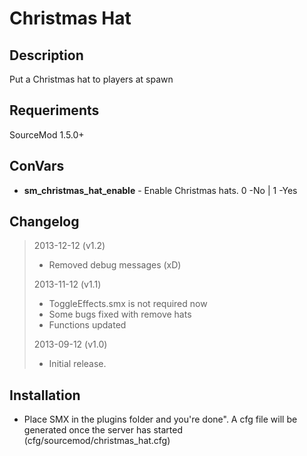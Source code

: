 # Christmas Hat

## Description

Put a Christmas hat to players at spawn

## Requeriments

SourceMod 1.5.0+<br />

## ConVars

* **sm_christmas_hat_enable** - Enable Christmas hats. 0 -No | 1 -Yes

## Changelog
> 2013-12-12 (v1.2)
> 
> * Removed debug messages (xD)
>
> 2013-11-12 (v1.1)
> 
> * ToggleEffects.smx is not required now
> * Some bugs fixed with remove hats
> * Functions updated
>
> 2013-09-12 (v1.0)
> 
> * Initial release.

## Installation

* Place SMX in the plugins folder and you're done". A cfg file will be generated once the server has started (cfg/sourcemod/christmas_hat.cfg)

